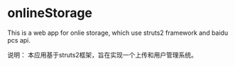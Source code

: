 # onlineStorage
This is a web app for onlie storage, which use struts2 framework and baidu pcs api.

说明：
本应用基于struts2框架，旨在实现一个上传和用户管理系统。
